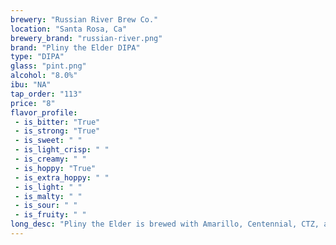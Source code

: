 ```yaml
---
brewery: "Russian River Brew Co."
location: "Santa Rosa, Ca"
brewery_brand: "russian-river.png"
brand: "Pliny the Elder DIPA"
type: "DIPA"
glass: "pint.png"
alcohol: "8.0%"
ibu: "NA"
tap_order: "113"
price: "8"
flavor_profile:
 - is_bitter: "True"
 - is_strong: "True"
 - is_sweet: " "
 - is_light_crisp: " "
 - is_creamy: " "
 - is_hoppy: "True"
 - is_extra_hoppy: " "
 - is_light: " "
 - is_malty: " "
 - is_sour: " "
 - is_fruity: " "
long_desc: "Pliny the Elder is brewed with Amarillo, Centennial, CTZ, and Simcoe hops. It is well-balanced with malt, hops, and alcohol, slightly bitter with a fresh hop aroma of floral, citrus, and pine."
---
```


